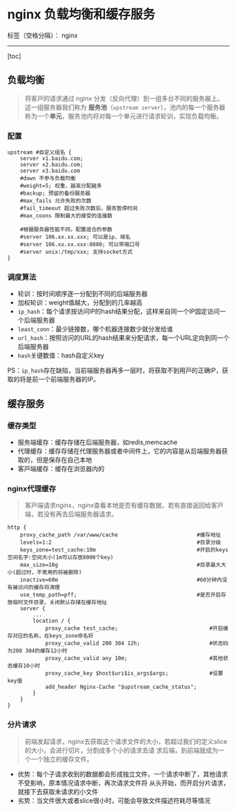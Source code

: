 # nginx 负载均衡和缓存服务

标签（空格分隔）： nginx

---

[toc]

## 负载均衡

> 将客⼾的请求通过 nginx 分发（反向代理）到⼀组多台不同的服务器上。
> 这⼀组服务器我们称为 **服务池**（`upstream server`），池内的每⼀个服务器称为⼀个**单元**，服务池内将对每⼀个单元进⾏请求轮训，实现负载均衡。

### 配置

```
upstream #自定义组名 {
    server x1.baidu.com;
    server x2.baidu.com;
    server x3.baidu.com
    #down 不参与负载均衡
    #weight=5; 权重，越高分配越多
    #backup; 预留的备份服务器
    #max_fails 允许失败的次数
    #fail_timeout 超过失败次数后，服务暂停时间
    #max_coons 限制最大的接受的连接数
    
    #根据服务器性能不同，配置适合的参数
    #server 106.xx.xx.xxx; 可以是ip、域名
    #server 106.xx.xx.xxx:8080; 可以带端口号
    #server unix:/tmp/xxx; 支持socket⽅式
}
```

### 调度算法

- 轮训：按时间顺序逐⼀分配到不同的后端服务器
- 加权轮训：weight值越⼤，分配到的⼏率越⾼
- `ip_hash`：每个请求按访问IP的hash结果分配，这样来⾃同⼀个IP固定访问⼀个后端服务器
- `least_conn`：最少链接数，哪个机器连接数少就分发给谁
- `url_hash`：按照访问的URL的hash结果来分配请求，每⼀个URL定向到同⼀个后端服务器
- `hash`关键数值：hash⾃定义key

PS：`ip_hash`存在缺陷，当前端服务器再多⼀层时，将获取不到⽤⼾的正确IP，获取的将是前⼀个前端服务器的IP。

## 缓存服务

### 缓存类型

- 服务端缓存：缓存存储在后端服务器，如redis,memcache
- 代理缓存：缓存存储在代理服务器或者中间件上，它的内容是从后端服务器获取的，但是保存在⾃⼰本地
- 客⼾端缓存：缓存在浏览器内的

### nginx代理缓存

> 客⼾端请求nginx，nginx查看本地是否有缓存数据，若有直接返回给客⼾端，若没有再去后端服务器请求。

```
http {
    proxy_cache_path /var/www/cache                         #缓存地址
    levels=1:2                                              #目录分级
    keys_zone=test_cache:10m                                #开启的keys空间名字:空间⼤⼩(1m可以存放8000个key)
    max_size=10g                                            #目录最大大小(超过时，不常⽤的将被删除)
    inactive=60m                                            #60分钟内没有被访问的缓存将清理
    use_temp_path=pff;                                      #是否开启存放临时文件目录，关闭默认存储在缓存地址
    server {
        ...
        location / {
            proxy_cache test_cache;                             #开启缓存对应的名称，在keys_zone命名好
            proxy_cache_valid 200 304 12h;                      #状态码为200 304的缓存12⼩时
            proxy_cache_valid any 10m;                          #其他状态缓存10⼩时
            proxy_cache_key $host$uri$is_args$args;             #设置key值
            add_header Nginx-Cache "$upstream_cache_status";
        }
    }   
}
```

### 分片请求

> 前端发起请求，nginx去获取这个请求⽂件的⼤⼩，若超过我们的定义slice的⼤⼩，会进⾏切⽚，分割成多个⼩的请求去请
求后端，到前端就成为⼀个⼀个独⽴的缓存⽂件。

- 优势：每个⼦请求收到的数据都会形成独⽴⽂件，⼀个请求中断了，其他请求不受影响，原本情况请求中断，再次请求⽂件将
从头开始，⽽开启分⽚请求，就接下去获取未请求的⼩⽂件
- 劣势：当⽂件很⼤或者slice很⼩时，可能会导致⽂件描述符耗尽等情况